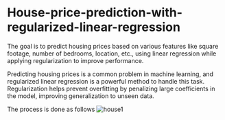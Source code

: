 # House-price-prediction-with-regularized-linear-regression

The goal is to predict housing prices based on various features like square footage, number of bedrooms, location, etc., using linear regression while applying regularization to improve performance.

Predicting housing prices is a common problem in machine learning, and regularized linear regression is a powerful method to handle this task. Regularization helps prevent overfitting by penalizing large coefficients in the model, improving generalization to unseen data.



The process is done as follows
![house1](https://github.com/user-attachments/assets/fdc3b8d5-018c-4949-a883-460ee83cf0cc)
